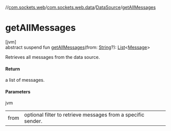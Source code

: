 //[com.sockets.web](../../../index.md)/[com.sockets.web.data](../index.md)/[DataSource](index.md)/[getAllMessages](get-all-messages.md)

# getAllMessages

[jvm]\
abstract suspend fun [getAllMessages](get-all-messages.md)(from: [String](https://kotlinlang.org/api/latest/jvm/stdlib/kotlin/-string/index.html)?): [List](https://kotlinlang.org/api/latest/jvm/stdlib/kotlin.collections/-list/index.html)&lt;[Message](../-message/index.md)&gt;

Retrieves all messages from the data source.

#### Return

a list of messages.

#### Parameters

jvm

| | |
|---|---|
| from | optional filter to retrieve messages from a specific sender. |

